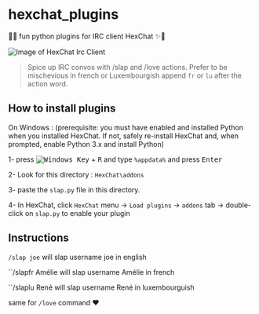 # hexchat_plugins
🐒✨ fun python plugins for IRC client HexChat ✨🐒

![Image of HexChat Irc Client](https://upload.wikimedia.org/wikipedia/commons/thumb/4/4e/Hexchat_Logo.svg/64px-Hexchat_Logo.svg.png?1605658653132)

> Spice up IRC convos with /slap and /love actions. Prefer to be mischevious in french or Luxembourgish append ``fr`` or ``lu`` after the action word.

## How to install plugins

On Windows : 
(prerequisite: you must have enabled and installed Python when you installed HexChat. If not, safely re-install HexChat and, when prompted, enable Python 3.x and install Python)

1- press <kbd>![Windows Key](http://i.stack.imgur.com/B8Zit.png)</kbd> + <kbd>R</kbd> and type ``%appdata%`` and press <kbd>Enter</kbd>

2- Look for this directory : ``HexChat\addons``

3- paste the ``slap.py`` file in this directory.

4- In HexChat, click ``HexChat`` menu -> ``Load plugins`` -> ``addons`` tab -> double-click on ``slap.py`` to enable your plugin

## Instructions

``/slap joe`` will slap username joe in english

``/slapfr Amélie will slap username Amélie in french

``/slaplu René will slap username René in luxembourguish

same for ``/love`` command ❤️
